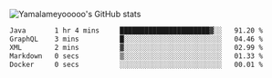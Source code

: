 ![Yamalameyooooo's GitHub stats](https://github-readme-stats.vercel.app/api?username=yamalameyooooo&theme=transparent&show_icons=true\&show=reviews,discussions_started,discussions_answered,prs_merged,prs_merged_percentage)

<!--START_SECTION:waka-->

```txt
Java       1 hr 4 mins     ██████████████████████▓░░   91.20 %
GraphQL    3 mins          █░░░░░░░░░░░░░░░░░░░░░░░░   04.46 %
XML        2 mins          ▓░░░░░░░░░░░░░░░░░░░░░░░░   02.99 %
Markdown   0 secs          ▒░░░░░░░░░░░░░░░░░░░░░░░░   01.33 %
Docker     0 secs          ░░░░░░░░░░░░░░░░░░░░░░░░░   00.01 %
```

<!--END_SECTION:waka-->
